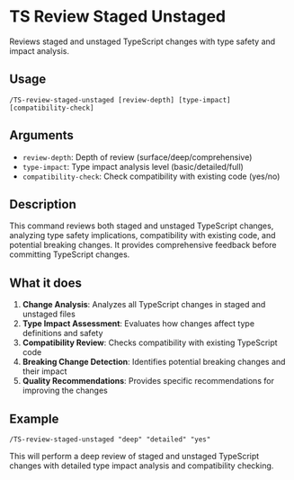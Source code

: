 # TS Review Staged Unstaged

Reviews staged and unstaged TypeScript changes with type safety and impact analysis.

## Usage
`/TS-review-staged-unstaged [review-depth] [type-impact] [compatibility-check]`

## Arguments
- `review-depth`: Depth of review (surface/deep/comprehensive)
- `type-impact`: Type impact analysis level (basic/detailed/full)
- `compatibility-check`: Check compatibility with existing code (yes/no)

## Description
This command reviews both staged and unstaged TypeScript changes, analyzing type safety implications, compatibility with existing code, and potential breaking changes. It provides comprehensive feedback before committing TypeScript changes.

## What it does
1. **Change Analysis**: Analyzes all TypeScript changes in staged and unstaged files
2. **Type Impact Assessment**: Evaluates how changes affect type definitions and safety
3. **Compatibility Review**: Checks compatibility with existing TypeScript code
4. **Breaking Change Detection**: Identifies potential breaking changes and their impact
5. **Quality Recommendations**: Provides specific recommendations for improving the changes

## Example
```
/TS-review-staged-unstaged "deep" "detailed" "yes"
```

This will perform a deep review of staged and unstaged TypeScript changes with detailed type impact analysis and compatibility checking.